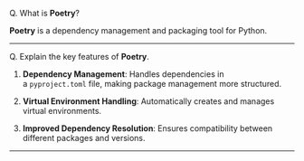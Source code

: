 Q. What is **Poetry**?

**Poetry** is a dependency management and packaging tool for Python.

---

Q. Explain the key features of **Poetry**.

1. **Dependency Management**: Handles dependencies in a `pyproject.toml` file, making package management more structured.

2. **Virtual Environment Handling**: Automatically creates and manages virtual environments.

3. **Improved Dependency Resolution**: Ensures compatibility between different packages and versions.

---



